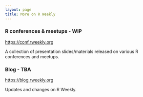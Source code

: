 ```yaml
---
layout: page
title: More on R Weekly
---
```


### R conferences & meetups - WIP

<a href="https://conf.rweekly.org">https://conf.rweekly.org</a>

A collection of presentation slides/materials released on various R conferences and meetups.

### Blog - TBA

<a href="https://blog.rweekly.org">https://blog.rweekly.org</a>

Updates and changes on R Weekly.

